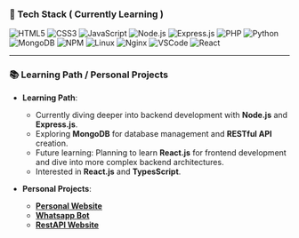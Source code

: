 ### 🚀 Tech Stack ( Currently Learning )
![HTML5](https://img.shields.io/badge/-HTML5-E34F26?style=flat&logo=html5&logoColor=white)
![CSS3](https://img.shields.io/badge/-CSS3-1572B6?style=flat&logo=css3&logoColor=white)
![JavaScript](https://img.shields.io/badge/-JavaScript-F7DF1E?style=flat&logo=javascript&logoColor=black)
![Node.js](https://img.shields.io/badge/-Node.js-339933?style=flat&logo=node.js&logoColor=white)
![Express.js](https://img.shields.io/badge/-Express.js-000000?style=flat&logo=express&logoColor=white)
![PHP](https://img.shields.io/badge/-PHP-777BB4?style=flat&logo=php&logoColor=white)
![Python](https://img.shields.io/badge/-Python-3776AB?style=flat&logo=python&logoColor=white)
![MongoDB](https://img.shields.io/badge/-MongoDB-47A248?style=flat&logo=mongodb&logoColor=white)
![NPM](https://img.shields.io/badge/-NPM-CB3837?style=flat&logo=npm&logoColor=white)
![Linux](https://img.shields.io/badge/-Linux-FCC624?style=flat&logo=linux&logoColor=black)
![Nginx](https://img.shields.io/badge/-Nginx-009639?style=flat&logo=nginx&logoColor=white)
![VSCode](https://img.shields.io/badge/-VSCode-007ACC?style=flat&logo=visual-studio-code&logoColor=white)
![React](https://img.shields.io/badge/-React-61DAFB?style=flat&logo=react&logoColor=black)

___

### 📚 Learning Path / Personal Projects
- **Learning Path**:
  - Currently diving deeper into backend development with **Node.js** and **Express.js**.
  - Exploring **MongoDB** for database management and **RESTful API** creation.
  - Future learning: Planning to learn **React.js** for frontend development and dive into more complex backend architectures.
  - Interested in **React.js** and **TypesScript**.

- **Personal Projects**:
  - **[Personal Website](https://ex.com)**
  - **[Whatsapp Bot](https://github.com/firrsatoru/)**
  - **[RestAPI Website](https://firrcp.xyz/)**